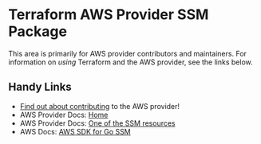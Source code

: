 # Terraform AWS Provider SSM Package

This area is primarily for AWS provider contributors and maintainers. For information on _using_ Terraform and the AWS provider, see the links below.


## Handy Links

* [Find out about contributing](../../../docs/contributing) to the AWS provider!
* AWS Provider Docs: [Home](https://registry.terraform.io/providers/hashicorp/aws/latest/docs)
* AWS Provider Docs: [One of the SSM resources](https://registry.terraform.io/providers/hashicorp/aws/latest/docs/resources/ssm_activation)
* AWS Docs: [AWS SDK for Go SSM](https://docs.aws.amazon.com/sdk-for-go/api/service/ssm/)
